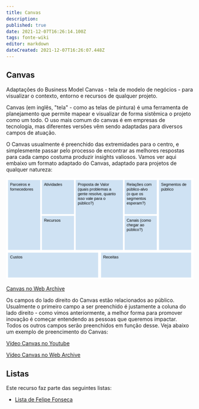 ```yaml
---
title: Canvas
description: 
published: true
date: 2021-12-07T16:26:14.100Z
tags: fonte-wiki
editor: markdown
dateCreated: 2021-12-07T16:26:07.448Z
---
```


## Canvas

Adaptações do Business Model Canvas - tela de modelo de negócios - para visualizar o contexto, entorno e recursos de qualquer projeto.

Canvas (em inglês, "tela" - como as telas de pintura) é uma ferramenta de planejamento que permite mapear e visualizar de forma sistêmica o projeto como um todo. O uso mais comum do canvas é em empresas de tecnologia, mas diferentes versões vêm sendo adaptadas para diversos campos de atuação.

O Canvas usualmente é preenchido das extremidades para o centro, e simplesmente passar pelo processo de encontrar as melhores respostas para cada campo costuma produzir insights valiosos. Vamos ver aqui embaixo um formato adaptado do Canvas, adaptado para projetos de qualquer natureza:

![Canvas](https://raw.githubusercontent.com/tropixelorg/cursos/master/pages/03.inovacao-pratica/01.home/05.ferramentas/canvas-amplo.png)

[Canvas no Web Archive](https://web.archive.org/web/20211203013531/https://raw.githubusercontent.com/tropixelorg/cursos/master/pages/03.inovacao-pratica/01.home/05.ferramentas/canvas-amplo.png)

Os campos do lado direito do Canvas estão relacionados ao público. Usualmente o primeiro campo a ser preenchido é justamente a coluna do lado direito - como vimos anteriormente, a melhor forma para promover inovação é começar entendendo as pessoas que queremos impactar. Todos os outros campos serão preenchidos em função desse. Veja abaixo um exemplo de preencimento do Canvas:

[Vídeo Canvas no Youtube](https://www.youtube.com/watch?v=WUAQBV52bNU&t=1s)

[Vídeo Canvas no Web Archive](https://web.archive.org/web/20211203014814/https://www.youtube.com/watch?v=WUAQBV52bNU&t=1s)

## Listas

Este recurso faz parte das seguintes listas:

 - [Lista de Felipe Fonseca](/listas/felipe-fonseca)